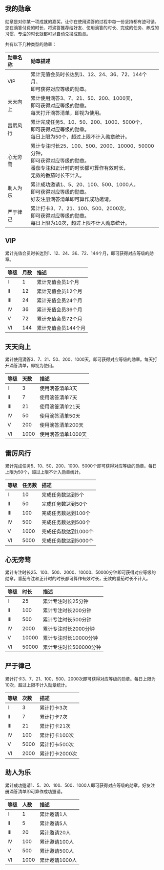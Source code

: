 ## 我的勋章

勋章是对你某一项成就的嘉奖，让你在使用滴答的过程中每一份坚持都有迹可循。您在滴答付费的时长、将滴答推荐给好友、使用滴答的时长、完成的任务、养成的习惯、专注的时长就都可以自动兑换成勋章。

共有以下几种类型的勋章：

| 勋章名称 | 勋章描述 |
| :--- | :--- |
| VIP | 累计充值会员时长达到1、12、24、36、72、144个月，<br>即可获得对应等级的勋章。 |
| 天天向上 | 累计使用滴答3、7、21、50、200、1000天，<br>即可获得对应等级的勋章。<br>每天打开滴答清单，即视为使用。 |
| 雷厉风行 |累计完成任务5、10、50、200、1000、5000个，<br>即可获得对应等级的勋章。<br>每日上限为50个，超过上限不计入勋章统计。|
| 心无旁骛 |累计专注时长25、100、500、2000、10000、50000分钟，<br>即可获得对应等级的勋章。<br>番茄专注和正计时的时长都可算作有效时长，<br>无效的番茄时长不计入。|
| 助人为乐 |累计成功邀请1、5、20、100、500、1000人，<br>即可获得对应等级的勋章。<br>好友注册滴答清单即可算作成功邀请。|
| 严于律己 |累计打卡3、7、21、100、500、2000次，<br>即可获得对应等级的勋章。<br>每日上限为10次，超过上限不计入勋章统计。|

## VIP

累计充值会员时长达到1、12、24、36、72、144个月，即可获得对应等级的勋章。

|等级|月数|描述|
| :--- | :--- | :--- |
|Ⅰ|1|累计充值会员1个月|
|Ⅱ|12|累计充值会员12个月|
|Ⅲ|24|累计充值会员24个月|
|Ⅳ|36|累计充值会员36个月|
|Ⅴ|72|累计充值会员72个月|
|Ⅵ|144|累计充值会员144个月|

## 天天向上

累计使用滴答3、7、21、50、200、1000天，即可获得对应等级的勋章。每天打开滴答清单，即视为使用。

|等级|天数|描述|
| :--- | :--- | :--- |
|Ⅰ|3|使用滴答清单3天|
|Ⅱ|7|使用滴答清单7天|
|Ⅲ|21|使用滴答清单21天|
|Ⅳ|50|使用滴答清单50天|
|Ⅴ|200|使用滴答清单200天|
|Ⅵ|1000|使用滴答清单1000天|

## 雷厉风行

累计完成任务5、10、50、200、1000、5000个即可获得对应等级的勋章。每日上限为50个，超过上限不计入勋章统计。

|等级|任务数|描述|
| :--- | :--- | :--- |
|Ⅰ|10|完成任务数达到5个|
|Ⅱ|50|完成任务数达到50个|
|Ⅲ|100|完成任务数达到100个|
|Ⅳ|500|完成任务数达到500个|
|Ⅴ|1000|完成任务数达到1000个|
|Ⅵ|5000|完成任务数达到5000个|

## 心无旁骛

累计专注时长25、100、500、2000、10000、50000分钟即可获得对应等级的勋章。番茄专注和正计时的时长都可算作有效时长，无效的番茄时长不计入。

|等级|时长|描述|
| :--- | :--- | :--- |
|Ⅰ|25|累计专注时长25分钟|
|Ⅱ|100|累计专注时长200分钟|
|Ⅲ|500|累计专注时长500分钟|
|Ⅳ|2000|累计专注时长2000分钟|
|Ⅴ|10000|累计专注时长10000分钟|
|Ⅵ|50000|累计专注时长500000分钟|

## 严于律己

累计打卡3、7、21、100、500、2000次即可获得对应等级的勋章。每日上限为10次，超过上限不计入勋章统计。

|等级|次数|描述|
| :--- | :--- | :--- |
|Ⅰ|3|累计打卡3次|
|Ⅱ|7|累计打卡7次|
|Ⅲ|21|累计打卡21次|
|Ⅳ|100|累计打卡100次|
|Ⅴ|5000|累计打卡500次|
|Ⅵ|2000|累计打卡2000次|

## 助人为乐

累计成功邀请1、5、20、100、500、1000人即可获得对应等级的勋章。好友注册滴答清单即可算作成功邀请。

|等级|人数|描述|
| :--- | :--- | :--- |
|Ⅰ|1|累计邀请1人|
|Ⅱ|5|累计邀请5人|
|Ⅲ|20|累计邀请20人|
|Ⅳ|100|累计邀请100人|
|Ⅴ|500|累计邀请500人|
|Ⅵ|1000|累计邀请1000人|